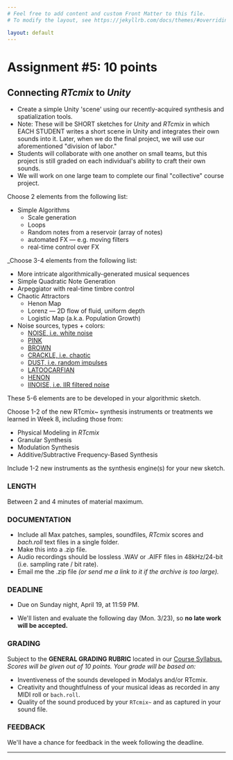 ```yaml
---
# Feel free to add content and custom Front Matter to this file.
# To modify the layout, see https://jekyllrb.com/docs/themes/#overriding-theme-defaults

layout: default
---
```

# Assignment #5: 10 points
## Connecting _RTcmix_ to _Unity_ 

* Create a simple Unity 'scene' using our recently-acquired synthesis and spatialization tools.
* Note: These will be SHORT sketches for _Unity_ and _RTcmix_ in which EACH STUDENT writes a short scene in Unity and integrates their own sounds into it. Later, when we do the final project, we will use our aforementioned "division of labor."
* Students will collaborate with one another on small teams, but this project is still graded on each individual's ability to craft their own sounds. 
* We will work on one large team to complete our final "collective" course project.

<p class="redish">Choose 2 elements from the following list:</p> 

* Simple Algorithms
	* Scale generation
	* Loops
	* Random notes from a reservoir (array of notes)
	* automated FX — e.g. moving filters
	* real-time control over FX

<p class="redish">_Choose 3-4 elements from the following list:</p>

* More intricate algorithmically-generated musical sequences
* Simple Quadratic Note Generation
* Arpeggiator with real-time timbre control
* Chaotic Attractors
	* Henon Map
	* Lorenz — 2D flow of fluid, uniform depth
	* Logistic Map (a.k.a. Population Growth) 
* Noise sources, types + colors:
	* [NOISE, i.e. white noise](http://rtcmix.org/reference/instruments/NOISE.php) 
	* [PINK](http://rtcmix.org/reference/instruments/PINK.php)
	* [BROWN](http://rtcmix.org/reference/instruments/BROWN.php)
	* [CRACKLE, i.e. chaotic](http://rtcmix.org/reference/instruments/CRACKLE.php)
	* [DUST, i.e. random impulses](http://rtcmix.org/reference/instruments/DUST.php)
	* [LATOOCARFIAN](http://rtcmix.org/reference/instruments/LATOOCARFIAN.php)
	* [HENON](http://rtcmix.org/reference/instruments/HENON.php)
	* [IINOISE, i.e. IIR filtered noise](http://rtcmix.org/reference/instruments/IIR.php#IINOISE)

<p class="redish">These 5-6 elements are to be developed in your algorithmic sketch.</p>
<p class="redish">Choose 1-2 of the new RTcmix~ synthesis instruments or treatments we learned in Week 8, including those from:</p>

* Physical Modeling in _RTcmix_
* Granular Synthesis
* Modulation Synthesis 
* Additive/Subtractive Frequency-Based Synthesis 

<p class="redish">Include 1-2 new instruments as the synthesis engine(s) for your new sketch.</p>


### LENGTH
Between 2 and 4 minutes of material maximum.

### DOCUMENTATION
* Include all Max patches, samples, soundfiles, _RTcmix_ scores and _bach.roll_ text files in a single folder.
* Make this into a .zip file.
* Audio recordings should be lossless .WAV or .AIFF files in 48kHz/24-bit (i.e. sampling rate / bit rate).
* Email me the .zip file _(or send me a link to it if the archive is too large)._

### DEADLINE
* <p class="redish">Due on Sunday night, April 19, at 11:59 PM.</p>
* We'll listen and evaluate the following day (Mon. 3/23), so **no late work will be accepted.**

### GRADING
Subject to the **GENERAL GRADING RUBRIC** located in our <a href="/index.html">Course Syllabus.</a>  
_Scores will be given out of 10 points. Your grade will be based on:_
* Inventiveness of the sounds developed in Modalys and/or RTcmix.
* Creativity and thoughtfulness of your musical ideas as recorded in any MIDI roll or `bach.roll`. 
* Quality of the sound produced by your `RTcmix~` and as captured in your sound file.

### FEEDBACK
We'll have a chance for feedback in the week following the deadline.

* * *
